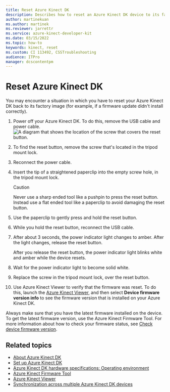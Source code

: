 ```yaml
---
title: Reset Azure Kinect DK
description: Describes how to reset an Azure Kinect DK device to its factory image
author: martinekuan
ms.author: martinek
ms.reviewer: jarrettr
ms.service: azure-kinect-developer-kit
ms.date: 03/15/2022
ms.topic: how-to
keywords: kinect, reset
ms.custom: CI 113492, CSSTroubleshooting
audience: ITPro
manager: dcscontentpm
---
```


# Reset Azure Kinect DK

You may encounter a situation in which you have to reset your Azure Kinect DK back to its factory image (for example, if a firmware update didn't install correctly).

1. Power off your Azure Kinect DK. To do this, remove the USB cable and power cable.
  ![A diagram that shows the location of the screw that covers the reset button.](media/reset-azure-kinect-dk-diagram.png)
2. To find the reset button, remove the screw that's located in the tripod mount lock.
3. Reconnect the power cable.
4. Insert the tip of a straightened paperclip into the empty screw hole, in the tripod mount lock.
   >[!CAUTION]
   >Never use a sharp ended tool like a pushpin to press the reset button. Instead use a flat ended tool like a paperclip to avoid damaging the reset button. 

5. Use the paperclip to gently press and hold the reset button.
6. While you hold the reset button, reconnect the USB cable.
7. After about 3 seconds, the power indicator light changes to amber. After the light changes, release the reset button.  
   
   After you release the reset button, the power indicator light blinks white and amber while the device resets. 
8. Wait for the power indicator light to become solid white.
9. Replace the screw in the tripod mount lock, over the reset button.
10. Use Azure Kinect Viewer to verify that the firmware was reset. To do this, launch the [Azure Kinect Viewer](azure-kinect-viewer.md), and then select **Device firmware version info** to see the firmware version that is installed on your Azure Kinect DK.

Always make sure that you have the latest firmware installed on the device. To get the latest firmware version, use the Azure Kinect Firmware Tool. For more information about how to check your firmware status, see [Check device firmware version](azure-kinect-firmware-tool.md#check-device-firmware-version).


## Related topics

- [About Azure Kinect DK](about-azure-kinect-dk.md)
- [Set up Azure Kinect DK](set-up-azure-kinect-dk.md)
- [Azure Kinect DK hardware specifications: Operating environment](hardware-specification.md#operating-environment)
- [Azure Kinect Firmware Tool](azure-kinect-firmware-tool.md)
- [Azure Kinect Viewer](azure-kinect-viewer.md)
- [Synchronization across multiple Azure Kinect DK devices](multi-camera-sync.md)
